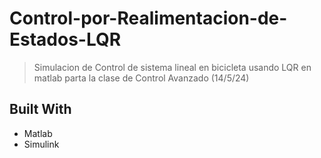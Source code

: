 <a name="readme-top"></a>


# Control-por-Realimentacion-de-Estados-LQR


> Simulacion de Control de sistema lineal en bicicleta usando LQR en matlab parta la clase de Control Avanzado (14/5/24)


## Built With


- Matlab
- Simulink
